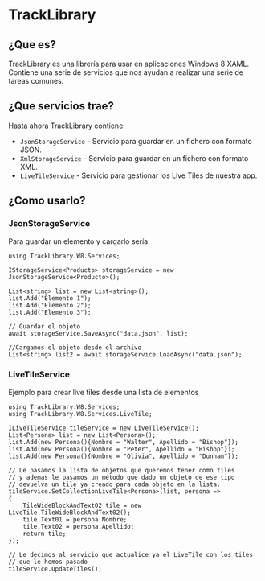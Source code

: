 # TrackLibrary

## ¿Que es?

TrackLibrary es una librería para usar en aplicaciones Windows 8 XAML. Contiene una serie de servicios que nos ayudan a realizar una serie de tareas comunes.

## ¿Que servicios trae?
Hasta ahora TrackLibrary contiene:

* `JsonStorageService` - Servicio para guardar en un fichero con formato JSON.
* `XmlStorageService` - Servicio para guardar en un fichero con formato XML.
* `LiveTileService` - Servicio para gestionar los Live Tiles de nuestra app.

## ¿Como usarlo?

### JsonStorageService
Para guardar un elemento y cargarlo sería:

	using TrackLibrary.W8.Services;
	
	IStorageService<Producto> storageService = new JsonStorageService<Producto>();
	
	List<string> list = new List<string>();
	list.Add("Elemento 1");
	list.Add("Elemento 2");
	list.Add("Elemento 3");
	
	// Guardar el objeto
	await storageService.SaveAsync("data.json", list);
	
	//Cargamos el objeto desde el archivo
	List<string> list2 = await storageService.LoadAsync("data.json");

### LiveTileService
Ejemplo para crear live tiles desde una lista de elementos

	using TrackLibrary.W8.Services;
	using TrackLibrary.W8.Services.LiveTile;
	
	ILiveTileService tileService = new LiveTileService();
	List<Persona> list = new List<Persona>();
	list.Add(new Persona(){Nombre = "Walter", Apellido = "Bishop"});
	list.Add(new Persona(){Nombre = "Peter", Apellido = "Bishop"});
	list.Add(new Persona(){Nombre = "Olivia", Apellido = "Dunham"});
	
	// Le pasamos la lista de objetos que queremos tener como tiles
	// y ademas le pasamos un método que dado un objeto de ese tipo
	// devuelva un tile ya creado para cada objeto en la lista.
	tileService.SetCollectionLiveTile<Persona>(list, persona =>
	{
		TileWideBlockAndText02 tile = new LiveTile.TileWideBlockAndText02();
		tile.Text01 = persona.Nombre;
		tile.Text02 = persona.Apellido;
		return tile;
	});
	
	// Le decimos al servicio que actualice ya el LiveTile con los tiles
	// que le hemos pasado
	tileService.UpdateTiles();
